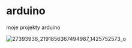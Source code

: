 # arduino
moje projekty arduino

![27393936_2191856367494987_1425752573_o](https://user-images.githubusercontent.com/15368828/35474973-8a0706f8-0396-11e8-9b2c-51333eea9f63.jpg)
